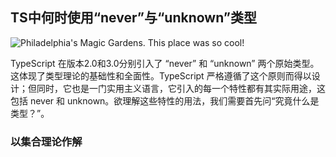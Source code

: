## TS中何时使用“never”与“unknown”类型

![Philadelphia's Magic Gardens. This place was so cool!](https://i2.wp.com/cdn-images-1.medium.com/max/1600/1*_wh7P-jdH2o9xHgFi1bqbw.png?resize=1818%2C1090&ssl=1 "Philadelphia's Magic Gardens")

TypeScript 在版本2.0和3.0分别引入了 “never” 和 “unknown” 两个原始类型。这体现了类型理论的基础性和全面性。TypeScript 严格遵循了这个原则而得以设计；但同时，它也是一门实用主义语言，它引入的每一个特性都有其实际用途，这包括 never 和 unknown。欲理解这些特性的用法，我们需要首先问“究竟什么是类型？”。

### 以集合理论作解